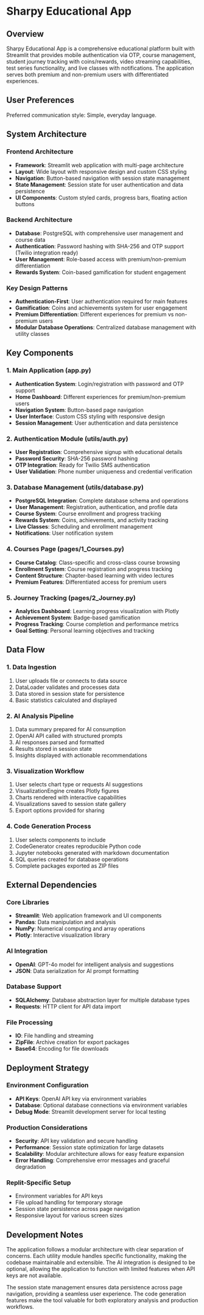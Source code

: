 # Sharpy Educational App

## Overview

Sharpy Educational App is a comprehensive educational platform built with Streamlit that provides mobile authentication via OTP, course management, student journey tracking with coins/rewards, video streaming capabilities, test series functionality, and live classes with notifications. The application serves both premium and non-premium users with differentiated experiences.

## User Preferences

Preferred communication style: Simple, everyday language.

## System Architecture

### Frontend Architecture
- **Framework**: Streamlit web application with multi-page architecture
- **Layout**: Wide layout with responsive design and custom CSS styling
- **Navigation**: Button-based navigation with session state management
- **State Management**: Session state for user authentication and data persistence
- **UI Components**: Custom styled cards, progress bars, floating action buttons

### Backend Architecture
- **Database**: PostgreSQL with comprehensive user management and course data
- **Authentication**: Password hashing with SHA-256 and OTP support (Twilio integration ready)
- **User Management**: Role-based access with premium/non-premium differentiation
- **Rewards System**: Coin-based gamification for student engagement

### Key Design Patterns
- **Authentication-First**: User authentication required for main features
- **Gamification**: Coins and achievements system for user engagement
- **Premium Differentiation**: Different experiences for premium vs non-premium users
- **Modular Database Operations**: Centralized database management with utility classes

## Key Components

### 1. Main Application (app.py)
- **Authentication System**: Login/registration with password and OTP support
- **Home Dashboard**: Different experiences for premium/non-premium users
- **Navigation System**: Button-based page navigation
- **User Interface**: Custom CSS styling with responsive design
- **Session Management**: User authentication and data persistence

### 2. Authentication Module (utils/auth.py)
- **User Registration**: Comprehensive signup with educational details
- **Password Security**: SHA-256 password hashing
- **OTP Integration**: Ready for Twilio SMS authentication
- **User Validation**: Phone number uniqueness and credential verification

### 3. Database Management (utils/database.py)
- **PostgreSQL Integration**: Complete database schema and operations
- **User Management**: Registration, authentication, and profile data
- **Course System**: Course enrollment and progress tracking
- **Rewards System**: Coins, achievements, and activity tracking
- **Live Classes**: Scheduling and enrollment management
- **Notifications**: User notification system

### 4. Courses Page (pages/1_Courses.py)
- **Course Catalog**: Class-specific and cross-class course browsing
- **Enrollment System**: Course registration and progress tracking
- **Content Structure**: Chapter-based learning with video lectures
- **Premium Features**: Differentiated access for premium users

### 5. Journey Tracking (pages/2_Journey.py)
- **Analytics Dashboard**: Learning progress visualization with Plotly
- **Achievement System**: Badge-based gamification
- **Progress Tracking**: Course completion and performance metrics
- **Goal Setting**: Personal learning objectives and tracking

## Data Flow

### 1. Data Ingestion
1. User uploads file or connects to data source
2. DataLoader validates and processes data
3. Data stored in session state for persistence
4. Basic statistics calculated and displayed

### 2. AI Analysis Pipeline
1. Data summary prepared for AI consumption
2. OpenAI API called with structured prompts
3. AI responses parsed and formatted
4. Results stored in session state
5. Insights displayed with actionable recommendations

### 3. Visualization Workflow
1. User selects chart type or requests AI suggestions
2. VisualizationEngine creates Plotly figures
3. Charts rendered with interactive capabilities
4. Visualizations saved to session state gallery
5. Export options provided for sharing

### 4. Code Generation Process
1. User selects components to include
2. CodeGenerator creates reproducible Python code
3. Jupyter notebooks generated with markdown documentation
4. SQL queries created for database operations
5. Complete packages exported as ZIP files

## External Dependencies

### Core Libraries
- **Streamlit**: Web application framework and UI components
- **Pandas**: Data manipulation and analysis
- **NumPy**: Numerical computing and array operations
- **Plotly**: Interactive visualization library

### AI Integration
- **OpenAI**: GPT-4o model for intelligent analysis and suggestions
- **JSON**: Data serialization for AI prompt formatting

### Database Support
- **SQLAlchemy**: Database abstraction layer for multiple database types
- **Requests**: HTTP client for API data import

### File Processing
- **IO**: File handling and streaming
- **ZipFile**: Archive creation for export packages
- **Base64**: Encoding for file downloads

## Deployment Strategy

### Environment Configuration
- **API Keys**: OpenAI API key via environment variables
- **Database**: Optional database connections via environment variables
- **Debug Mode**: Streamlit development server for local testing

### Production Considerations
- **Security**: API key validation and secure handling
- **Performance**: Session state optimization for large datasets
- **Scalability**: Modular architecture allows for easy feature expansion
- **Error Handling**: Comprehensive error messages and graceful degradation

### Replit-Specific Setup
- Environment variables for API keys
- File upload handling for temporary storage
- Session state persistence across page navigation
- Responsive layout for various screen sizes

## Development Notes

The application follows a modular architecture with clear separation of concerns. Each utility module handles specific functionality, making the codebase maintainable and extensible. The AI integration is designed to be optional, allowing the application to function with limited features when API keys are not available.

The session state management ensures data persistence across page navigation, providing a seamless user experience. The code generation features make the tool valuable for both exploratory analysis and production workflows.